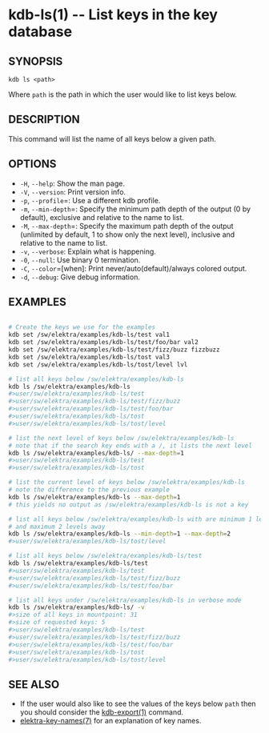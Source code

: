 kdb-ls(1) -- List keys in the key database
================================

## SYNOPSIS

`kdb ls <path>`  

Where `path` is the path in which the user would like to list keys below.

## DESCRIPTION

This command will list the name of all keys below a given path.  

## OPTIONS

- `-H`, `--help`:
  Show the man page.
- `-V`, `--version`:
  Print version info.
- `-p`, `--profile`=<profile>:
  Use a different kdb profile.
- `-m`, `--min-depth`=<min-depth>:
  Specify the minimum path depth of the output (0 by default), exclusive 
  and relative to the name to list.
- `-M`, `--max-depth`=<max-depth>:
  Specify the maximum path depth of the output (unlimited by default, 1 
  to show only the next level), inclusive and relative to the name to list.
- `-v`, `--verbose`:
  Explain what is happening.
- `-0`, `--null`:
  Use binary 0 termination.
- `-C`, `--color`=[when]:
  Print never/auto(default)/always colored output.
- `-d`, `--debug`:
  Give debug information.

## EXAMPLES

```sh

# Create the keys we use for the examples
kdb set /sw/elektra/examples/kdb-ls/test val1
kdb set /sw/elektra/examples/kdb-ls/test/foo/bar val2
kdb set /sw/elektra/examples/kdb-ls/test/fizz/buzz fizzbuzz
kdb set /sw/elektra/examples/kdb-ls/tost val3
kdb set /sw/elektra/examples/kdb-ls/tost/level lvl 

# list all keys below /sw/elektra/examples/kdb-ls
kdb ls /sw/elektra/examples/kdb-ls
#>user/sw/elektra/examples/kdb-ls/test
#>user/sw/elektra/examples/kdb-ls/test/fizz/buzz
#>user/sw/elektra/examples/kdb-ls/test/foo/bar
#>user/sw/elektra/examples/kdb-ls/tost
#>user/sw/elektra/examples/kdb-ls/tost/level

# list the next level of keys below /sw/elektra/examples/kdb-ls
# note that if the search key ends with a /, it lists the next level
kdb ls /sw/elektra/examples/kdb-ls/ --max-depth=1
#>user/sw/elektra/examples/kdb-ls/test
#>user/sw/elektra/examples/kdb-ls/tost

# list the current level of keys below /sw/elektra/examples/kdb-ls
# note the difference to the previous example
kdb ls /sw/elektra/examples/kdb-ls --max-depth=1
# this yields no output as /sw/elektra/examples/kdb-ls is not a key

# list all keys below /sw/elektra/examples/kdb-ls with are minimum 1 level away from that key
# and maximum 2 levels away
kdb ls /sw/elektra/examples/kdb-ls --min-depth=1 --max-depth=2
#>user/sw/elektra/examples/kdb-ls/tost/level

# list all keys below /sw/elektra/examples/kdb-ls/test
kdb ls /sw/elektra/examples/kdb-ls/test
#>user/sw/elektra/examples/kdb-ls/test
#>user/sw/elektra/examples/kdb-ls/test/fizz/buzz
#>user/sw/elektra/examples/kdb-ls/test/foo/bar

# list all keys under /sw/elektra/examples/kdb-ls in verbose mode
kdb ls /sw/elektra/examples/kdb-ls/ -v
#>size of all keys in mountpoint: 31
#>size of requested keys: 5
#>user/sw/elektra/examples/kdb-ls/test
#>user/sw/elektra/examples/kdb-ls/test/fizz/buzz
#>user/sw/elektra/examples/kdb-ls/test/foo/bar
#>user/sw/elektra/examples/kdb-ls/tost
#>user/sw/elektra/examples/kdb-ls/tost/level

```

## SEE ALSO

- If the user would also like to see the values of the keys below `path` then you should
consider the [kdb-export(1)](kdb-export.md) command.
- [elektra-key-names(7)](elektra-key-names.md) for an explanation of key names.
